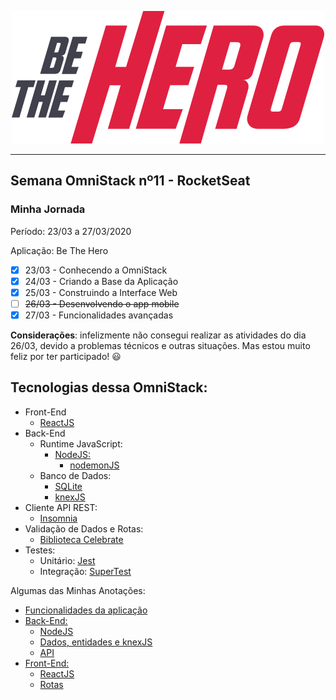 <p class="images" align=center>
<img src="frontend/src/assets/logo.svg" alt="App Be the Hero">
</p>

-------------------------------

## Semana OmniStack nº11 - RocketSeat

### Minha Jornada

Período: 23/03 a 27/03/2020

Aplicação: Be The Hero

- [X] 23/03 - Conhecendo a OmniStack
- [X] 24/03 - Criando a Base da Aplicação
- [X] 25/03 - Construindo a Interface Web
- [ ] ~~26/03 - Desenvolvendo o app mobile~~
- [X] 27/03 - Funcionalidades avançadas

**Considerações**: infelizmente não consegui realizar as atividades do dia 26/03, devido a problemas técnicos e outras situações. Mas estou muito feliz por ter participado! 😃

## Tecnologias dessa OmniStack:

- Front-End
  - [ReactJS](https://reactjs.org)
- Back-End
  - Runtime JavaScript:
    - [NodeJS:](https://nodejs.org/)
      - [nodemonJS](https://nodemon.io/)
  - Banco de Dados:
    - [SQLite](https://www.sqlite.org)
    - [knexJS](http://knexjs.org/)
- Cliente API REST:
  - [Insomnia](https://insomnia.rest/)
- Validação de Dados e Rotas:
  - [Biblioteca Celebrate](https://github.com/arb/celebrate)
- Testes:
  - Unitário: [Jest](https://jestjs.io/)
  - Integração: [SuperTest](https://github.com/visionmedia/supertest)

Algumas das Minhas Anotações:

- [Funcionalidades da aplicação](my-notes/00-funcionalidades.md)
- [Back-End:](my-notes/backend)
  - [NodeJS](my-notes/backend/01-nodeJS.md)
  - [Dados, entidades e knexJS](my-notes/back-end/02-dados-e-entidades.md)
  - [API](my-notes/back-end/03-api.md)
- [Front-End:](my-notes/frontend)
  - [ReactJS](my-notes/frontend/reactJs.md)
  - [Rotas](my-notes/frontend/reactJs-routes.md)
